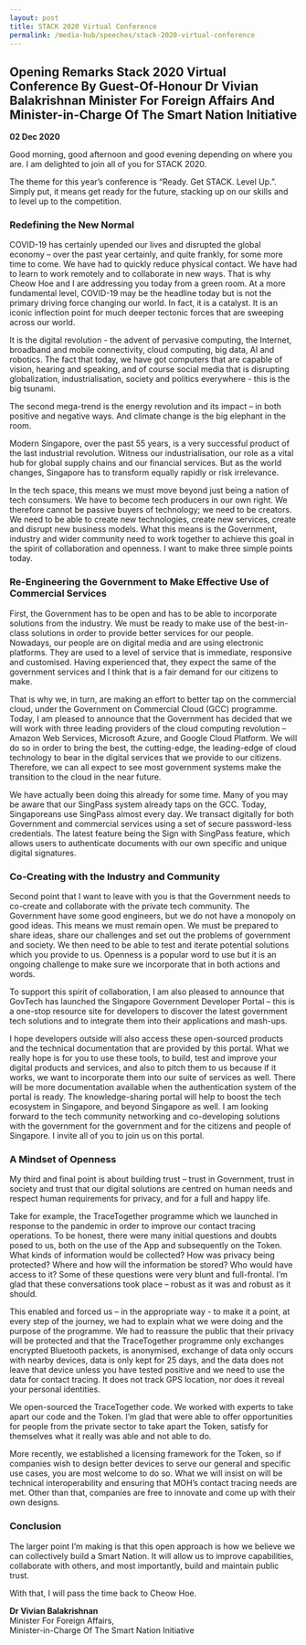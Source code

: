 ```yaml
---
layout: post
title: STACK 2020 Virtual Conference
permalink: /media-hub/speeches/stack-2020-virtual-conference
---
```

## Opening Remarks Stack 2020 Virtual Conference By Guest-Of-Honour Dr Vivian Balakrishnan Minister For Foreign Affairs And Minister-in-Charge Of The Smart Nation Initiative

**02 Dec 2020**

Good morning, good afternoon and good evening depending on where you are. I am delighted to join all of you for STACK 2020.  
  
The theme for this year’s conference is “Ready. Get STACK. Level Up.”. Simply put, it means get ready for the future, stacking up on our skills and to level up to the competition.  
  
### Redefining the New Normal

COVID-19 has certainly upended our lives and disrupted the global economy – over the past year certainly, and quite frankly, for some more time to come. We have had to quickly reduce physical contact. We have had to learn to work remotely and to collaborate in new ways. That is why Cheow Hoe and I are addressing you today from a green room. At a more fundamental level, COVID-19 may be the headline today but is not the primary driving force changing our world. In fact, it is a catalyst. It is an iconic inflection point for much deeper tectonic forces that are sweeping across our world.  
  
It is the digital revolution - the advent of pervasive computing, the Internet, broadband and mobile connectivity, cloud computing, big data, AI and robotics. The fact that today, we have got computers that are capable of vision, hearing and speaking, and of course social media that is disrupting globalization, industrialisation, society and politics everywhere - this is the big tsunami.  
  
The second mega-trend is the energy revolution and its impact – in both positive and negative ways. And climate change is the big elephant in the room.  
  
Modern Singapore, over the past 55 years, is a very successful product of the last industrial revolution. Witness our industrialisation, our role as a vital hub for global supply chains and our financial services. But as the world changes, Singapore has to transform equally rapidly or risk irrelevance.  
  
In the tech space, this means we must move beyond just being a nation of tech consumers. We have to become tech producers in our own right. We therefore cannot be passive buyers of technology; we need to be creators. We need to be able to create new technologies, create new services, create and disrupt new business models. What this means is the Government, industry and wider community need to work together to achieve this goal in the spirit of collaboration and openness. I want to make three simple points today.  
  
### Re-Engineering the Government to Make Effective Use of Commercial Services  
  
First, the Government has to be open and has to be able to incorporate solutions from the industry. We must be ready to make use of the best-in-class solutions in order to provide better services for our people. Nowadays, our people are on digital media and are using electronic platforms. They are used to a level of service that is immediate, responsive and customised. Having experienced that, they expect the same of the government services and I think that is a fair demand for our citizens to make.  
  
That is why we, in turn, are making an effort to better tap on the commercial cloud, under the Government on Commercial Cloud (GCC) programme. Today, I am pleased to announce that the Government has decided that we will work with three leading providers of the cloud computing revolution – Amazon Web Services, Microsoft Azure, and Google Cloud Platform. We will do so in order to bring the best, the cutting-edge, the leading-edge of cloud technology to bear in the digital services that we provide to our citizens. Therefore, we can all expect to see most government systems make the transition to the cloud in the near future.  
  
We have actually been doing this already for some time. Many of you may be aware that our SingPass system already taps on the GCC. Today, Singaporeans use SingPass almost every day. We transact digitally for both Government and commercial services using a set of secure password-less credentials. The latest feature being the Sign with SingPass feature, which allows users to authenticate documents with our own specific and unique digital signatures.  
  
### Co-Creating with the Industry and Community  
  
Second point that I want to leave with you is that the Government needs to co-create and collaborate with the private tech community. The Government have some good engineers, but we do not have a monopoly on good ideas. This means we must remain open. We must be prepared to share ideas, share our challenges and set out the problems of government and society. We then need to be able to test and iterate potential solutions which you provide to us. Openness is a popular word to use but it is an ongoing challenge to make sure we incorporate that in both actions and words.  
  
To support this spirit of collaboration, I am also pleased to announce that GovTech has launched the Singapore Government Developer Portal – this is a one-stop resource site for developers to discover the latest government tech solutions and to integrate them into their applications and mash-ups.  
  
I hope developers outside will also access these open-sourced products and the technical documentation that are provided by this portal. What we really hope is for you to use these tools, to build, test and improve your digital products and services, and also to pitch them to us because if it works, we want to incorporate them into our suite of services as well. There will be more documentation available when the authentication system of the portal is ready. The knowledge-sharing portal will help to boost the tech ecosystem in Singapore, and beyond Singapore as well. I am looking forward to the tech community networking and co-developing solutions with the government for the government and for the citizens and people of Singapore. I invite all of you to join us on this portal.  
  
### A Mindset of Openness  
  
My third and final point is about building trust – trust in Government, trust in society and trust that our digital solutions are centred on human needs and respect human requirements for privacy, and for a full and happy life.  
  
Take for example, the TraceTogether programme which we launched in response to the pandemic in order to improve our contact tracing operations. To be honest, there were many initial questions and doubts posed to us, both on the use of the App and subsequently on the Token. What kinds of information would be collected? How was privacy being protected? Where and how will the information be stored? Who would have access to it? Some of these questions were very blunt and full-frontal. I’m glad that these conversations took place – robust as it was and robust as it should.  
  
This enabled and forced us – in the appropriate way - to make it a point, at every step of the journey, we had to explain what we were doing and the purpose of the programme. We had to reassure the public that their privacy will be protected and that the TraceTogether programme only exchanges encrypted Bluetooth packets, is anonymised, exchange of data only occurs with nearby devices, data is only kept for 25 days, and the data does not leave that device unless you have tested positive and we need to use the data for contact tracing. It does not track GPS location, nor does it reveal your personal identities.  
  
We open-sourced the TraceTogether code. We worked with experts to take apart our code and the Token. I’m glad that were able to offer opportunities for people from the private sector to take apart the Token, satisfy for themselves what it really was able and not able to do.  
  
More recently, we established a licensing framework for the Token, so if companies wish to design better devices to serve our general and specific use cases, you are most welcome to do so. What we will insist on will be technical interoperability and ensuring that MOH’s contact tracing needs are met. Other than that, companies are free to innovate and come up with their own designs.  
  
### Conclusion  
  
The larger point I’m making is that this open approach is how we believe we can collectively build a Smart Nation. It will allow us to improve capabilities, collaborate with others, and most importantly, build and maintain public trust.  
  
With that, I will pass the time back to Cheow Hoe.

**Dr Vivian Balakrishnan** <br>
Minister For Foreign Affairs, <br>
Minister-in-Charge Of The Smart Nation Initiative